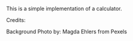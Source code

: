 This is a simple implementation of a calculator.

Credits: 

   Background Photo by: Magda Ehlers from Pexels